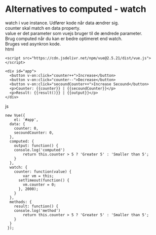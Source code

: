 # Alternatives to computed - watch
watch i vue instance. Udfører kode når data ændrer sig.  
counter skal match en data property.  
value er det parameter som vuejs bruger til de ændrede parameter.  
Brug computed når du kan er bedre optimeret end watch.  
Bruges ved asynkron kode.  
html
```
<script src="https://cdn.jsdelivr.net/npm/vue@2.5.21/dist/vue.js"></script>

<div id="app">
  <button v-on:click="counter++">Increase</button>
  <button v-on:click="counter--">Decrease</button>
  <button v-on:click="secoundCounter++">Increase Secound</button>
  <p>Counter: {{counter}} | {{secoundCounter}}</p>
  <p>Result: {{result()}} | {{output}}</p>
</div>
```
js
```
new Vue({
	el: '#app',
  data: {
  	counter: 0,
    secoundCounter: 0,
  },
  computed: {
  	output: function() {
    console.log('computed')
    	return this.counter > 5 ? 'Greater 5' : 'Smaller than 5';
    }
  },
  watch: {
  	counter: function(value) {
    	var vm = this;
      setTimeout(function() {
      	vm.counter = 0;
      }, 2000);
    }
  },
  methods: {
  	result: function() {
    console.log('method')
    	return this.counter > 5 ? 'Greater 5' : 'Smaller than 5';
    }
  }
 });
```

